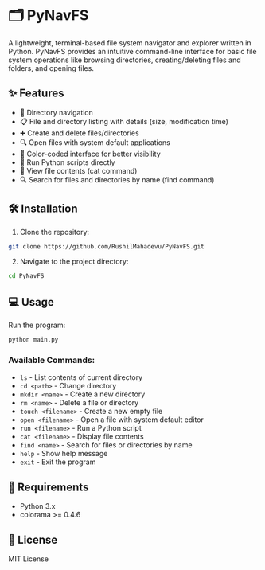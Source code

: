 # 🗂️ PyNavFS

A lightweight, terminal-based file system navigator and explorer written in Python. PyNavFS provides an intuitive command-line interface for basic file system operations like browsing directories, creating/deleting files and folders, and opening files.

## ✨ Features
- 📁 Directory navigation
- 📋 File and directory listing with details (size, modification time)
- ➕ Create and delete files/directories
- 🔍 Open files with system default applications
- 🎨 Color-coded interface for better visibility
- 🐍 Run Python scripts directly
- 📝 View file contents (cat command)
- 🔍 Search for files and directories by name (find command)

## 🛠️ Installation

1. Clone the repository:
```bash
git clone https://github.com/RushilMahadevu/PyNavFS.git
```

2. Navigate to the project directory:
```bash
cd PyNavFS
```


## 💻 Usage

Run the program:
```bash
python main.py
```

### Available Commands:
- `ls` - List contents of current directory
- `cd <path>` - Change directory
- `mkdir <name>` - Create a new directory
- `rm <name>` - Delete a file or directory
- `touch <filename>` - Create a new empty file
- `open <filename>` - Open a file with system default editor
- `run <filename>` - Run a Python script
- `cat <filename>` - Display file contents
- `find <name>` - Search for files or directories by name
- `help` - Show help message
- `exit` - Exit the program

## 🔧 Requirements
- Python 3.x
- colorama >= 0.4.6

## 📝 License
MIT License

